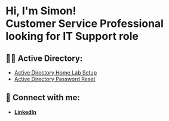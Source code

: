 <h1>Hi, I'm Simon! <br/>
<a>Customer Service Professional looking for IT Support role</a></h1>

<h2>👨‍💻 Active Directory:</h2>

- [Active Directory Home Lab Setup](https://github.com/rohrersimon/Active-Directory-Home-Lab)
- [Active Directory Password Reset](https://github.com/rohrersimon/Active-Directory-Password-Reset)

<h2> 🤳 Connect with me:</h2>

- <b>[LinkedIn](https://www.linkedin.com/in/rohrersimon/)</b>
